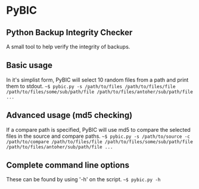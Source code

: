 # PyBIC
## Python Backup Integrity Checker
A small tool to help verify the integrity of backups.

## Basic usage
In it's simplist form, PyBIC will select 10 random files from a path and print them to stdout.
`~$ pybic.py -s /path/to/files
/path/to/files/file
/path/to/files/some/sub/path/file
/path/to/files/antoher/sub/path/file
...`

## Advanced usage (md5 checking)
If a compare path is specified, PyBIC will use md5 to compare the selected files in the source and compare paths.
`~$ pybic.py -s /path/to/source -c /path/to/compare
/path/to/files/file
/path/to/files/some/sub/path/file
/path/to/files/antoher/sub/path/file
...`

## Complete command line options
These can be found by using '-h' on the script.
`~$ pybic.py -h`
